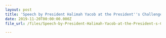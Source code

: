 ```yaml
---
layout: post
title: 'Speech by President Halimah Yacob at the President''s Challenge 2019 Appreciation Night'
date: 2019-11-20T00:00:00.000Z
file_url: /files/Speech-by-President-Halimah-Yacob-at-the-President-s-Challenge-2019-Appreciation-Night-2019-11-20.pdf

---
```


